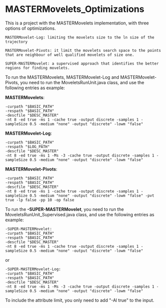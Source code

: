 # MASTERMovelets_Optimizations

This is a project with the MASTERMovelets implementation, with three options of optimizations.

    MASTERMovelet-Log: limiting the movelets size to the ln size of the trajectory
    
    MASTERMovelet-Pivots: it limit the movelets search space to the points that are neighbour of well qualified movelets of size one.
    
    SUPER-MASTERMovelet: a supervised approach that identifies the better regions for finding movelets.

To run the MASTERMovelets, MASTERMovelet-Log and MASTERMovelet-Pivots, you need to run the MoveletsRunUnit.java class, and use the following entries as example:

<b>MASTERMovelets</b>:
```
-curpath "$BASIC_PATH" 
-respath "$BASIC_PATH" 
-descfile "$DESC_MASTER"  
-nt 8 -ed true -ms 1 -cache true -output discrete -samples 1 -sampleSize 0.5 -medium "none" -output "discrete" -lowm "false"
```
<b>MASTERMovelet-Log</b>:
```
-curpath "$BASIC_PATH" 
-respath "$LOG_PATH" 
-descfile "$DESC_MASTER"  
-nt 8 -ed true -ms 1 -Ms -3 -cache true -output discrete -samples 1 -sampleSize 0.5 -medium "none" -output "discrete" -lowm "false"
```

<b>MASTERMovelet-Pivots</b>:
```
-curpath "$BASIC_PATH" 
-respath "$BASIC_PATH" 
-descfile "$DESC_MASTER"  
-nt 8 -ed true -ms 1 -cache true -output discrete -samples 1 -sampleSize 0.5 -medium "none" -output "discrete" -lowm "false" -pvt true -lp false -pp 10 -op false
```

To run the <b>-SUPER-MASTERMovelet</b>, you need to run the MoveletsRunUnit_Supervised.java class, and use the following entries as example:
```
-SUPER-MASTERMovelet:
-curpath "$BASIC_PATH" 
-respath "$BASIC_PATH" 
-descfile "$DESC_MASTER"  
-nt 8 -ed true -ms 1 -cache true -output discrete -samples 1 -sampleSize 0.5 -medium "none" -output "discrete" -lowm "false"
```
or

```
-SUPER-MASTERMovelet-Log:
-curpath "$BASIC_PATH" 
-respath "$BASIC_PATH" 
-descfile "$DESC_MASTER"  
-nt 8 -ed true -ms 1 -Ms -3 -cache true -output discrete -samples 1 -sampleSize 0.5 -medium "none" -output "discrete" -lowm "false"
```

To include the attribute limit, you only need to add "-Al true" to the input.
